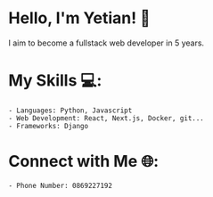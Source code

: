 <h1>Hello, I'm Yetian! 👋</h1> 

I aim to become a fullstack web developer in 5 years.

<h1>My Skills 💻:</h1>

    - Languages: Python, Javascript
    - Web Development: React, Next.js, Docker, git...
    - Frameworks: Django

<h1>Connect with Me 🌐:</h1>

    - Phone Number: 0869227192
